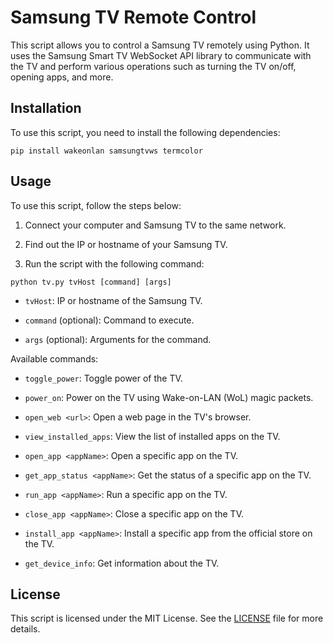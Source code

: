 # Samsung TV Remote Control

This script allows you to control a Samsung TV remotely using Python. It uses the Samsung Smart TV WebSocket API library to communicate with the TV and perform various operations such as turning the TV on/off, opening apps, and more.

## Installation

To use this script, you need to install the following dependencies:

```
pip install wakeonlan samsungtvws termcolor
```


## Usage

To use this script, follow the steps below:

1. Connect your computer and Samsung TV to the same network.

2. Find out the IP or hostname of your Samsung TV.

3. Run the script with the following command:

`python tv.py tvHost [command] [args]`

- `tvHost`: IP or hostname of the Samsung TV.

- `command` (optional): Command to execute.

- `args` (optional): Arguments for the command.

Available commands:

- `toggle_power`: Toggle power of the TV.

- `power_on`: Power on the TV using Wake-on-LAN (WoL) magic packets.

- `open_web <url>`: Open a web page in the TV's browser.

- `view_installed_apps`: View the list of installed apps on the TV.

- `open_app <appName>`: Open a specific app on the TV.

- `get_app_status <appName>`: Get the status of a specific app on the TV.

- `run_app <appName>`: Run a specific app on the TV.

- `close_app <appName>`: Close a specific app on the TV.

- `install_app <appName>`: Install a specific app from the official store on the TV.

- `get_device_info`: Get information about the TV.

## License

This script is licensed under the MIT License. See the [LICENSE](LICENSE) file for more details.
